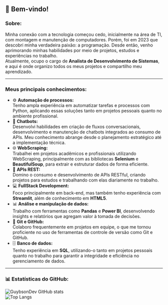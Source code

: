 ## 👋 Bem-vindo!

### Sobre:
Minha conexão com a tecnologia começou cedo, inicialmente na área de TI, com montagem e manutenção de computadores. Porém, foi em 2023 que descobri minha verdadeira paixão: a programação. Desde então, venho aprimorando minhas habilidades por meio de projetos, estudos e experiências no trabalho.  
Atualmente, ocupo o cargo de **Analista de Desenvolvimento de Sistemas**, e aqui é onde organizo todos os meus projetos e compartilho meu aprendizado.

---
### Meus principais conhecimentos:
- ⚙️ **Automação de processos:**  
  Tenho ampla experiência em automatizar tarefas e processos com Python, aplicando essas soluções tanto em projetos pessoais quanto no ambiente profissional.
- 🤖 **Chatbots:**  
  Desenvolvi habilidades em criação de fluxos conversacionais, desenvolvimento e manutenção de chatbots integrados ao consumo de APIs. Meu conhecimento abrange desde o planejamento estratégico até a implementação técnica.
- 🌐 **WebScraping:**  
  Trabalhei em projetos acadêmicos e profissionais utilizando WebScraping, principalmente com as bibliotecas **Selenium** e **BeautifulSoup**, para extrair e estruturar dados de forma eficiente.
- 🔗 **APIs REST:**  
  Domino o consumo e desenvolvimento de APIs RESTful, criando projetos para estudos e trabalhando com elas diariamente no trabalho.
- 💻 **FullStack Development:**  
  Foco principalmente em back-end, mas também tenho experiência com **Streamlit**, além de conhecimento em **HTML5**.
- 📊 **Análise e manipulação de dados:**  
  Trabalho com ferramentas como **Pandas** e **Power BI**, desenvolvendo insights e relatórios que agregam valor à tomada de decisões.
- 🌱 **Git e GitHub:**  
  Colaboro frequentemente em projetos em equipe, o que me tornou proficiente no uso de ferramentas de controle de versão como Git e GitHub.
- 🗄️ **Banco de dados:**  
  Tenho experiência em **SQL**, utilizando-o tanto em projetos pessoais quanto no trabalho para garantir a integridade e eficiência no gerenciamento de dados.
---
### 📊 Estatísticas do GitHub:
![GuybsonDev GitHub stats](https://github-readme-stats.vercel.app/api?username=GuybsonDev&show_icons=true&theme=radical)  
![Top Langs](https://github-readme-stats.vercel.app/api/top-langs/?username=GuybsonDev&layout=compact&theme=radical)
